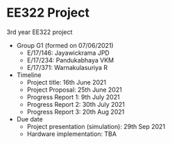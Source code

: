 # EE322 Project

3rd year EE322 project

- Group G1 (formed on 07/06/2021)
  - E/17/146: Jayawickrama JPD
  - E/17/234: Pandukabhaya VKM
  - E/17/371: Warnakulasuriya R
- Timeline
  - Project title: 16th June 2021
  - Project Proposal: 25th June 2021
  - Progress Report 1: 9th July 2021
  - Progress Report 2: 30th July 2021
  - Progress Report 3: 20th Aug 2021
- Due date
  - Project presentation (simulation): 29th Sep 2021
  - Hardware implementation: TBA
